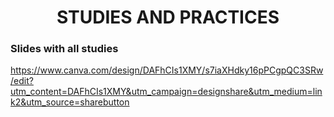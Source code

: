 <h1 style="text-align:center">
    <b>STUDIES AND PRACTICES</b>
</h1>

### Slides with all studies
https://www.canva.com/design/DAFhCIs1XMY/s7iaXHdky16pPCgpQC3SRw/edit?utm_content=DAFhCIs1XMY&utm_campaign=designshare&utm_medium=link2&utm_source=sharebutton
